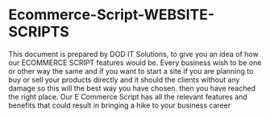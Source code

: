 # Ecommerce-Script-WEBSITE-SCRIPTS
This document is prepared by DOD IT Solutions, to give you an idea of how our ECOMMERCE SCRIPT features would be. Every business wish to be one or other way the same and if you want to start a site  if you are planning to buy or  sell your products directly and it should the clients without any damage so this will the best way you have chosen.  then you have reached the right place. Our E Commerce Script has all the relevant features and benefits that could result in bringing a hike to your business career
